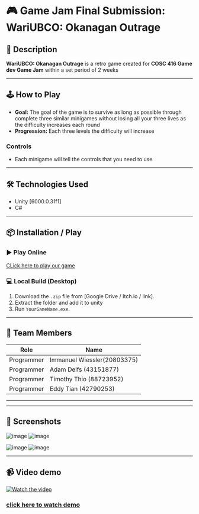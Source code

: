 # 🎮 Game Jam Final Submission: WariUBCO: Okanagan Outrage

## 📖 Description
**WariUBCO: Okanagan Outrage** is a retro game created for **COSC 416 Game dev Game Jam** within a set period of 2 weeks

---

## 🕹️ How to Play

- **Goal:** The goal of the game is to survive as long as possible through complete three similar minigames without losing all your three lives as the difficulty increases each round 
- **Progression:** Each three levels the difficulty will increase 

### Controls
- Each minigame will tell the controls that you need to  use
---

## 🛠️ Technologies Used

- Unity [6000.0.31f1]
- C#

---

## 📦 Installation / Play

### ▶️ Play Online
[CLick here to play our game](https://btian58.itch.io/wariubco-okanagan-outrage)

### 💻 Local Build (Desktop)
1. Download the `.zip` file from [Google Drive / Itch.io / link].
2. Extract the folder and add it to unity
3. Run `YourGameName.exe`.

---

## 👥 Team Members

| Role       | Name                |
|------------|---------------------|
| Programmer | Immanuel Wiessler(20803375) |
| Programmer    |  Adam Delfs (43151877)  |
| Programmer      | Timothy Thio (88723952)    |
| Programmer     | Eddy Tian (42790253)    |
---

---

## 📸 Screenshots
![image](https://github.com/user-attachments/assets/9fa1c7ba-9597-44b7-9813-06e87df9069c)
![image](https://github.com/user-attachments/assets/430d96d4-8470-43e1-a8df-31d5f1efaa2c)

![image](https://github.com/user-attachments/assets/08ad05cc-6a76-47d3-ae3a-f0ed59ec3558)
![image](https://github.com/user-attachments/assets/7cff4238-c1d1-47c2-9c72-d3765c6aee96)


---
## 📹 Video demo
[![Watch the video](https://img.youtube.com/vi/sLKzlnJ_070/maxresdefault.jpg)](https://youtu.be/sLKzlnJ_070)

### [click here to watch demo](https://youtu.be/sLKzlnJ_070)
